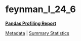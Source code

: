 # feynman_I_24_6

[**Pandas Profiling Report**](https://epistasislab.github.io/pmlb/profile/feynman_I_24_6.html)

[Metadata](metadata.yaml) | [Summary Statistics](summary_stats.tsv)

